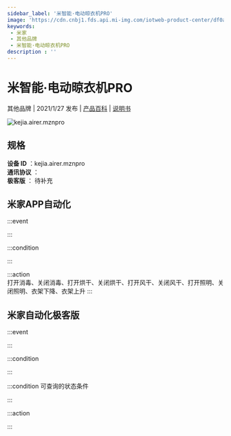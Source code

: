 ```yaml
---
sidebar_label: '米智能·电动晾衣机PRO'
image: 'https://cdn.cnbj1.fds.api.mi-img.com/iotweb-product-center/df0a730a5b898203aea54560a246715c_产品拟物图.png?GalaxyAccessKeyId=AKVGLQWBOVIRQ3XLEW&Expires=9223372036854775807&Signature=NQPxv5AvcUfmE9dh4u7miPWSiGM='
keywords: 
 - 米家
 - 其他品牌
 - 米智能·电动晾衣机PRO
description : ''
---
```

# 米智能·电动晾衣机PRO

其他品牌 | 2021/1/27 发布 | [产品百科](https://home.mi.com/webapp/content/baike/product/index.html?model=kejia.airer.mznpro/) | [说明书](https://home.mi.com/views/introduction.html?model=kejia.airer.mznpro&region=cn)

![kejia.airer.mznpro](https://cdn.cnbj1.fds.api.mi-img.com/iotweb-product-center/df0a730a5b898203aea54560a246715c_产品拟物图.png?GalaxyAccessKeyId=AKVGLQWBOVIRQ3XLEW&Expires=9223372036854775807&Signature=NQPxv5AvcUfmE9dh4u7miPWSiGM=)

## 规格  
> 
**设备 ID** ：kejia.airer.mznpro  
**通讯协议** ：  
**极客版**  ： 待补充 


## 米家APP自动化  

:::event  

:::

:::condition  

:::

:::action   
打开消毒、关闭消毒、打开烘干、关闭烘干、打开风干、关闭风干、打开照明、关闭照明、衣架下降、衣架上升
:::

## 米家自动化极客版  

:::event  

:::

:::condition  

:::

:::condition 可查询的状态条件  

:::

:::action  

:::

        
